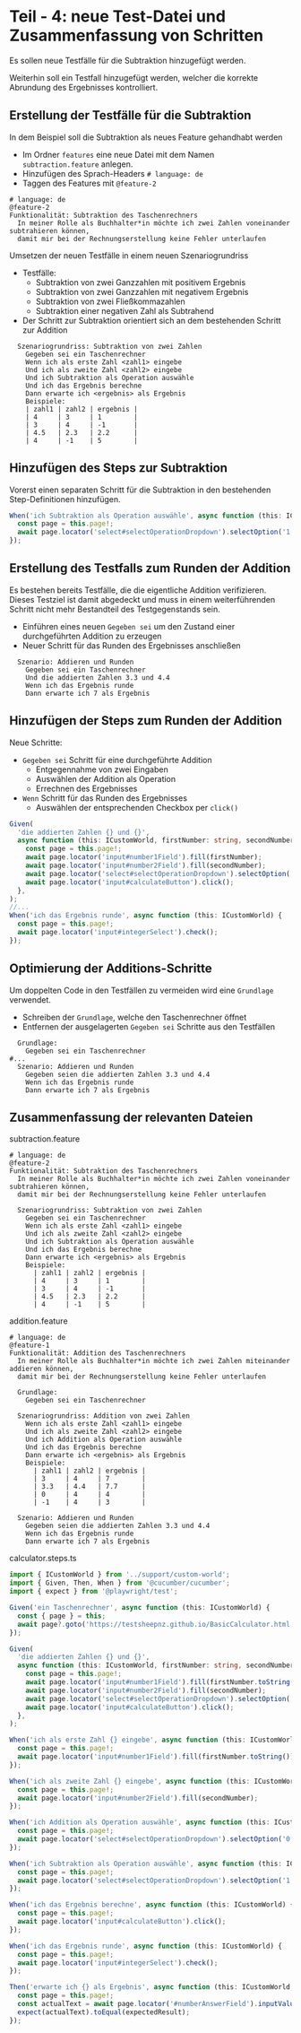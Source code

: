 # Teil - 4: neue Test-Datei und Zusammenfassung von Schritten

Es sollen neue Testfälle für die Subtraktion hinzugefügt werden.

Weiterhin soll ein Testfall hinzugefügt werden, welcher die korrekte Abrundung des Ergebnisses kontrolliert.

## Erstellung der Testfälle für die Subtraktion

In dem Beispiel soll die Subtraktion als neues Feature gehandhabt werden

* Im Ordner `features` eine neue Datei mit dem Namen `subtraction.feature` anlegen.
* Hinzufügen des Sprach-Headers `# language: de`
* Taggen des Features mit `@feature-2`

````gherkin
# language: de
@feature-2
Funktionalität: Subtraktion des Taschenrechners
  In meiner Rolle als Buchhalter*in möchte ich zwei Zahlen voneinander subtrahieren können,
  damit mir bei der Rechnungserstellung keine Fehler unterlaufen
````

Umsetzen der neuen Testfälle in einem neuen Szenariogrundriss

* Testfälle:
  * Subtraktion von zwei Ganzzahlen mit positivem Ergebnis
  * Subtraktion von zwei Ganzzahlen mit negativem Ergebnis
  * Subtraktion von zwei Fließkommazahlen
  * Subtraktion einer negativen Zahl als Subtrahend
* Der Schritt zur Subtraktion orientiert sich an dem bestehenden Schritt zur Addition

````gherkin
  Szenariogrundriss: Subtraktion von zwei Zahlen
    Gegeben sei ein Taschenrechner
    Wenn ich als erste Zahl <zahl1> eingebe
    Und ich als zweite Zahl <zahl2> eingebe
    Und ich Subtraktion als Operation auswähle
    Und ich das Ergebnis berechne
    Dann erwarte ich <ergebnis> als Ergebnis
    Beispiele:
    | zahl1 | zahl2 | ergebnis |
    | 4     | 3     | 1        |
    | 3     | 4     | -1       |
    | 4.5   | 2.3   | 2.2      |
    | 4     | -1    | 5        |
````

## Hinzufügen des Steps zur Subtraktion

Vorerst einen separaten Schritt für die Subtraktion in den bestehenden Step-Definitionen hinzufügen.

````typescript
When('ich Subtraktion als Operation auswähle', async function (this: ICustomWorld) {
  const page = this.page!;
  await page.locator('select#selectOperationDropdown').selectOption('1');
});
````

## Erstellung des Testfalls zum Runden der Addition

Es bestehen bereits Testfälle, die die eigentliche Addition verifizieren.
Dieses Testziel ist damit abgedeckt und muss in einem weiterführenden Schritt nicht mehr Bestandteil des Testgegenstands sein.

* Einführen eines neuen `Gegeben sei` um den Zustand einer durchgeführten Addition zu erzeugen
* Neuer Schritt für das Runden des Ergebnisses anschließen

````gherkin
  Szenario: Addieren und Runden
    Gegeben sei ein Taschenrechner
    Und die addierten Zahlen 3.3 und 4.4
    Wenn ich das Ergebnis runde
    Dann erwarte ich 7 als Ergebnis
````

## Hinzufügen der Steps zum Runden der Addition

Neue Schritte:

* `Gegeben sei` Schritt für eine durchgeführte Addition
  * Entgegennahme von zwei Eingaben
  * Auswählen der Addition als Operation
  * Errechnen des Ergebnisses
* `Wenn` Schritt für das Runden des Ergebnisses
  * Auswählen der entsprechenden Checkbox per `click()`

````typescript
Given(
  'die addierten Zahlen {} und {}',
  async function (this: ICustomWorld, firstNumber: string, secondNumber: string) {
    const page = this.page!;
    await page.locator('input#number1Field').fill(firstNumber);
    await page.locator('input#number2Field').fill(secondNumber);
    await page.locator('select#selectOperationDropdown').selectOption('0');
    await page.locator('input#calculateButton').click();
  },
);
//...
When('ich das Ergebnis runde', async function (this: ICustomWorld) {
  const page = this.page!;
  await page.locator('input#integerSelect').check();
});
````

## Optimierung der Additions-Schritte

Um doppelten Code in den Testfällen zu vermeiden wird eine `Grundlage` verwendet.

* Schreiben der `Grundlage`, welche den Taschenrechner öffnet
* Entfernen der ausgelagerten `Gegeben sei` Schritte aus den Testfällen

````gherkin
  Grundlage:
    Gegeben sei ein Taschenrechner
#...
  Szenario: Addieren und Runden
    Gegeben seien die addierten Zahlen 3.3 und 4.4
    Wenn ich das Ergebnis runde
    Dann erwarte ich 7 als Ergebnis
````

## Zusammenfassung der relevanten Dateien

subtraction.feature

````gherkin
# language: de
@feature-2
Funktionalität: Subtraktion des Taschenrechners
  In meiner Rolle als Buchhalter*in möchte ich zwei Zahlen voneinander subtrahieren können,
  damit mir bei der Rechnungserstellung keine Fehler unterlaufen

  Szenariogrundriss: Subtraktion von zwei Zahlen
    Gegeben sei ein Taschenrechner
    Wenn ich als erste Zahl <zahl1> eingebe
    Und ich als zweite Zahl <zahl2> eingebe
    Und ich Subtraktion als Operation auswähle
    Und ich das Ergebnis berechne
    Dann erwarte ich <ergebnis> als Ergebnis
    Beispiele:
      | zahl1 | zahl2 | ergebnis |
      | 4     | 3     | 1        |
      | 3     | 4     | -1       |
      | 4.5   | 2.3   | 2.2      |
      | 4     | -1    | 5        |
````

addition.feature

````gherkin
# language: de
@feature-1
Funktionalität: Addition des Taschenrechners
  In meiner Rolle als Buchhalter*in möchte ich zwei Zahlen miteinander addieren können,
  damit mir bei der Rechnungserstellung keine Fehler unterlaufen

  Grundlage:
    Gegeben sei ein Taschenrechner

  Szenariogrundriss: Addition von zwei Zahlen
    Wenn ich als erste Zahl <zahl1> eingebe
    Und ich als zweite Zahl <zahl2> eingebe
    Und ich Addition als Operation auswähle
    Und ich das Ergebnis berechne
    Dann erwarte ich <ergebnis> als Ergebnis
    Beispiele:
      | zahl1 | zahl2 | ergebnis |
      | 3     | 4     | 7        |
      | 3.3   | 4.4   | 7.7      |
      | 0     | 4     | 4        |
      | -1    | 4     | 3        |

  Szenario: Addieren und Runden
    Gegeben seien die addierten Zahlen 3.3 und 4.4
    Wenn ich das Ergebnis runde
    Dann erwarte ich 7 als Ergebnis
````

calculator.steps.ts

````typescript
import { ICustomWorld } from '../support/custom-world';
import { Given, Then, When } from '@cucumber/cucumber';
import { expect } from '@playwright/test';

Given('ein Taschenrechner', async function (this: ICustomWorld) {
  const { page } = this;
  await page?.goto('https://testsheepnz.github.io/BasicCalculator.html');
});

Given(
  'die addierten Zahlen {} und {}',
  async function (this: ICustomWorld, firstNumber: string, secondNumber: string) {
    const page = this.page!;
    await page.locator('input#number1Field').fill(firstNumber.toString());
    await page.locator('input#number2Field').fill(secondNumber);
    await page.locator('select#selectOperationDropdown').selectOption('0');
    await page.locator('input#calculateButton').click();
  },
);

When('ich als erste Zahl {} eingebe', async function (this: ICustomWorld, firstNumber: string) {
  const page = this.page!;
  await page.locator('input#number1Field').fill(firstNumber.toString());
});

When('ich als zweite Zahl {} eingebe', async function (this: ICustomWorld, secondNumber: string) {
  const page = this.page!;
  await page.locator('input#number2Field').fill(secondNumber);
});

When('ich Addition als Operation auswähle', async function (this: ICustomWorld) {
  const page = this.page!;
  await page.locator('select#selectOperationDropdown').selectOption('0');
});

When('ich Subtraktion als Operation auswähle', async function (this: ICustomWorld) {
  const page = this.page!;
  await page.locator('select#selectOperationDropdown').selectOption('1');
});

When('ich das Ergebnis berechne', async function (this: ICustomWorld) {
  const page = this.page!;
  await page.locator('input#calculateButton').click();
});

When('ich das Ergebnis runde', async function (this: ICustomWorld) {
  const page = this.page!;
  await page.locator('input#integerSelect').check();
});

Then('erwarte ich {} als Ergebnis', async function (this: ICustomWorld, expectedResult: string) {
  const page = this.page!;
  const actualText = await page.locator('#numberAnswerField').inputValue();
  expect(actualText).toEqual(expectedResult);
});
````
